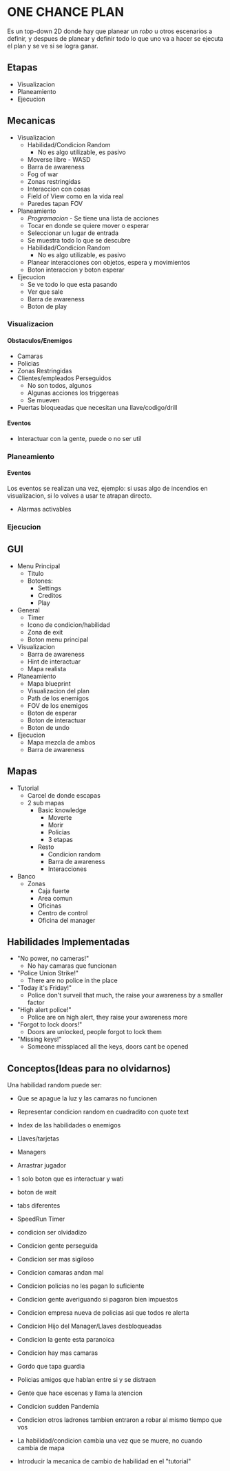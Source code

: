 # ONE CHANCE PLAN

Es un top-down 2D donde hay que planear un *robo* u otros escenarios a definir, y despues de planear y definir todo lo que uno va a hacer se ejecuta el plan y se ve si se logra ganar.

## Etapas

* Visualizacion
* Planeamiento
* Ejecucion

## Mecanicas

* Visualizacion
  * Habilidad/Condicion Random
    * No es algo utilizable, es pasivo
  * Moverse libre - WASD
  * Barra de awareness
  * Fog of war
  * Zonas restringidas
  * Interaccion con cosas
  * Field of View como en la vida real
  * Paredes tapan FOV
* Planeamiento
  * *Programacion* - Se tiene una lista de acciones
  * Tocar en donde se quiere mover o esperar
  * Seleccionar un lugar de entrada
  * Se muestra todo lo que se descubre
  * Habilidad/Condicion Random
    * No es algo utilizable, es pasivo
  * Planear interacciones con objetos, espera y movimientos
  * Boton interaccion y boton esperar
* Ejecucion
  * Se ve todo lo que esta pasando
  * Ver que sale
  * Barra de awareness
  * Boton de play
  
### Visualizacion

#### Obstaculos/Enemigos

* Camaras
* Policias
* Zonas Restringidas
* Clientes/empleados Perseguidos
  * No son todos, algunos
  * Algunas acciones los triggereas
  * Se mueven
* Puertas bloqueadas que necesitan una llave/codigo/drill

#### Eventos

* Interactuar con la gente, puede o no ser util

### Planeamiento

#### Eventos
Los eventos se realizan una vez, ejemplo: si usas algo de incendios en visualizacion, si lo volves a usar te atrapan directo.

* Alarmas activables

### Ejecucion

## GUI

* Menu Principal
  * Titulo
  * Botones:
    * Settings
    * Creditos
    * Play
* General
  * Timer
  * Icono de condicion/habilidad
  * Zona de exit
  * Boton menu principal
* Visualizacion
  * Barra de awareness
  * Hint de interactuar
  * Mapa realista
* Planeamiento
  * Mapa blueprint
  * Visualizacion del plan
  * Path de los enemigos
  * FOV de los enemigos
  * Boton de esperar
  * Boton de interactuar
  * Boton de undo
* Ejecucion
  * Mapa mezcla de ambos
  * Barra de awareness
  
## Mapas

* Tutorial
  * Carcel de donde escapas
  * 2 sub mapas
    * Basic knowledge
      * Moverte
      * Morir
      * Policias
      * 3 etapas
    * Resto
      * Condicion random
      * Barra de awareness
      * Interacciones
* Banco
  * Zonas
    * Caja fuerte
    * Area comun
    * Oficinas
    * Centro de control
    * Oficina del manager

## Habilidades Implementadas

* "No power, no cameras!"
  * No hay camaras que funcionan
* "Police Union Strike!"
  * There are no police in the place
* "Today it's Friday!"
  * Police don't surveil that much, the raise your awareness by a smaller factor
* "High alert police!"
  * Police are on high alert, they raise your awareness more
* "Forgot to lock doors!"
  * Doors are unlocked, people forgot to lock them
* "Missing keys!"
  * Someone missplaced all the keys, doors cant be opened

## Conceptos(Ideas para no olvidarnos)

Una habilidad random puede ser:
* Que se apague la luz y las camaras no funcionen

* Representar condicion random en cuadradito con quote text
* Index de las habilidades o enemigos
* Llaves/tarjetas
* Managers
* Arrastrar jugador
* 1 solo boton que es interactuar y wati
* boton de wait
* tabs diferentes
* SpeedRun Timer
* condicion ser olvidadizo
* Condicion gente perseguida
* Condicion ser mas sigiloso
* Condicion camaras andan mal
* Condicion policias no les pagan lo suficiente
* Condicion gente averiguando si pagaron bien impuestos
* Condicion empresa nueva de policias asi que todos re alerta
* Condicion Hijo del Manager/Llaves desbloqueadas
* Condicion la gente esta paranoica
* Condicion hay mas camaras
* Gordo que tapa guardia
* Policias amigos que hablan entre si y se distraen
* Gente que hace escenas y llama la atencion
* Condicion sudden Pandemia
* Condicion otros ladrones tambien entraron a robar al mismo tiempo que vos

* La habilidad/condicion cambia una vez que se muere, no cuando cambia de mapa
* Introducir la mecanica de cambio de habilidad en el "tutorial"